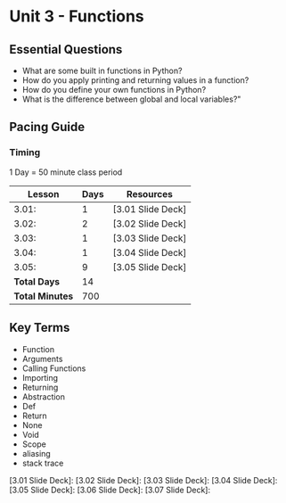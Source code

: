 # Unit 3 - Functions

## Essential Questions

* What are some built in functions in Python?
* How do you apply printing and returning values in a function?
* How do you define your own functions in Python?
* What is the difference between global and local variables?"

## Pacing Guide

### Timing

1 Day = 50 minute class period

| Lesson | Days | Resources|
| ------ | -------------- | ---------|
| 3.01: | 1 | [3.01 Slide Deck] |
| 3.02: | 2 | [3.02 Slide Deck] |
| 3.03: | 1 | [3.03 Slide Deck] |
| 3.04: | 1 | [3.04 Slide Deck] |
| 3.05: | 9 | [3.05 Slide Deck] |
| **Total Days** | 14 | |
| **Total Minutes** | 700 | |

## Key Terms

* Function
* Arguments
* Calling Functions
* Importing
* Returning
* Abstraction
* Def
* Return
* None
* Void
* Scope
* aliasing
* stack trace

[3.01 Slide Deck]:
[3.02 Slide Deck]:
[3.03 Slide Deck]:
[3.04 Slide Deck]:
[3.05 Slide Deck]:
[3.06 Slide Deck]:
[3.07 Slide Deck]:

